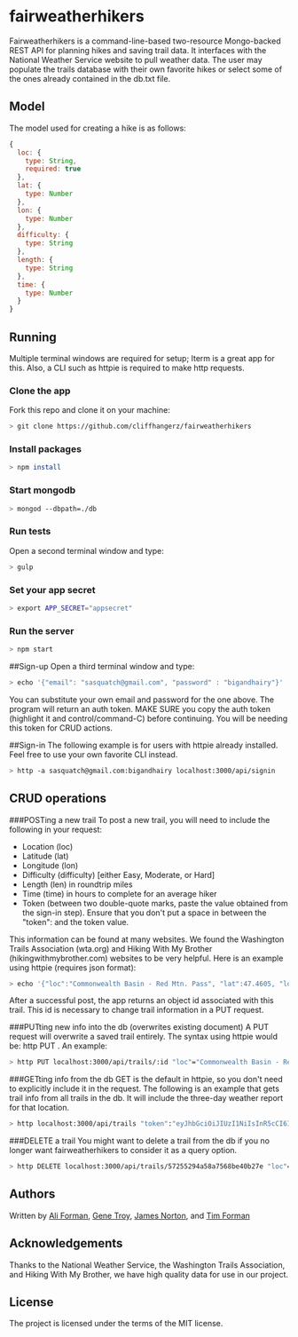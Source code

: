 # fairweatherhikers
Fairweatherhikers is a command-line-based two-resource Mongo-backed REST API for planning hikes and saving trail data. It interfaces with the National Weather Service website to pull weather data. The user may populate the trails database with their own favorite hikes or select some of the ones already contained in the db.txt file.

## Model
The model used for creating a hike is as follows:

```js
{
  loc: {
    type: String,
    required: true
  },
  lat: {
    type: Number
  },
  lon: {
    type: Number
  },
  difficulty: {
    type: String
  },
  length: {
    type: String
  },
  time: {
    type: Number
  }
}
```

## Running
Multiple terminal windows are required for setup; Iterm is a great app for this. Also, a CLI such as httpie is required to make http requests.

### Clone the app
Fork this repo and clone it on your machine:
```bash
> git clone https://github.com/cliffhangerz/fairweatherhikers
```

### Install packages
```bash
> npm install
```

### Start mongodb
```bash
> mongod --dbpath=./db
```

### Run tests
Open a second terminal window and type:
```bash
> gulp
```

### Set your app secret
```bash
> export APP_SECRET="appsecret"
```

### Run the server
```bash
> npm start
```

##Sign-up
Open a third terminal window and type:
```bash
> echo '{"email": "sasquatch@gmail.com", "password" : "bigandhairy"}' | http POST localhost:3000/api/signup
```
You can substitute your own email and password for the one above. The program will return an auth token.
MAKE SURE you copy the auth token (highlight it and control/command-C) before continuing. You will be needing this token for CRUD actions.

##Sign-in
The following example is for users with httpie already installed. Feel free to use your own favorite CLI instead.
```bash
> http -a sasquatch@gmail.com:bigandhairy localhost:3000/api/signin
```

## CRUD operations

###POSTing a new trail
To post a new trail, you will need to include the following in your request:
* Location (loc)
* Latitude (lat)
* Longitude (lon)
* Difficulty (difficulty) [either Easy, Moderate, or Hard]
* Length (len) in roundtrip miles
* Time (time) in hours to complete for an average hiker
* Token (between two double-quote marks, paste the value obtained from the sign-in step). Ensure that you don't put a space in between the "token": and the token value.

This information can be found at many websites. We found the Washington Trails Association (wta.org) and Hiking With My Brother (hikingwithmybrother.com) websites to be very helpful. Here is an example using httpie (requires json format):
```bash
> echo '{"loc":"Commonwealth Basin - Red Mtn. Pass", "lat":47.4605, "lon":121.3976, "difficulty":"hard", "length":"7.2", "time":5.5}' | http post localhost:3000/api/trails "token":"eyJhbGciOiJIUzI1NiIsInR5cCI6IkpXVCJ9.eyJpZGQiOiI2ZGYyMjJhMWQ1ZWQ4M2IyZThhZjA5YjNhMWM5ODY3ZWJmMzRhYmU5ZTFmNzYyZGY0MTIwYTA2MmZjNjBjOGJjIiwiaWF0IjoxNDYyMDYzMTk0fQ.yBFPeZclLScPN-K_W48Xsoj7rq8fNx5QiWHZhNRmApU"
```
After a successful post, the app returns an object id associated with this trail. This id is necessary to change trail information in a PUT request.

###PUTting new info into the db (overwrites existing document)
A PUT request will overwrite a saved trail entirely. The syntax using httpie would be: http PUT <URL> <new info> <token>. An example:
```bash
> http PUT localhost:3000/api/trails/:id "loc"="Commonwealth Basin - Red Mountain Trail"
```

###GETting info from the db
GET is the default in httpie, so you don't need to explicitly include it in the request. The following is an example that gets trail info from all trails in the db. It will include the three-day weather report for that location.
```bash
> http localhost:3000/api/trails "token":"eyJhbGciOiJIUzI1NiIsInR5cCI6IkpXVCJ9.eyJpZGQiOiI2ZGYyMjJhMWQ1ZWQ4M2IyZThhZjA5YjNhMWM5ODY3ZWJmMzRhYmU5ZTFmNzYyZGY0MTIwYTA2MmZjNjBjOGJjIiwiaWF0IjoxNDYyMDYzMTk0fQ.yBFPeZclLScPN-K_W48Xsoj7rq8fNx5QiWHZhNRmApU"
```

###DELETE a trail
You might want to delete a trail from the db if you no longer want fairweatherhikers to consider it as a query option.
```bash
> http DELETE localhost:3000/api/trails/57255294a58a7568be40b27e "loc"="Commonwealth Basin Trail" "token":"eyJhbGciOiJIUzI1NiIsInR5cCI6IkpXVCJ9.eyJpZGQiOiI2ZGYyMjJhMWQ1ZWQ4M2IyZThhZjA5YjNhMWM5ODY3ZWJmMzRhYmU5ZTFmNzYyZGY0MTIwYTA2MmZjNjBjOGJjIiwiaWF0IjoxNDYyMDYzMTk0fQ.yBFPeZclLScPN-K_W48Xsoj7rq8fNx5QiWHZhNRmApU"

```

## Authors

Written by
[Ali Forman](https://github.com/AlegriaForman),
[Gene Troy](https://github.com/energene),
[James Norton](https://github.com/jimmynono), and
[Tim Forman](https://github.com/T4Man)


## Acknowledgements
Thanks to the National Weather Service, the Washington Trails Association, and Hiking With My Brother, we have high quality data for use in our project.

## License

The project is licensed under the terms of the MIT license.
